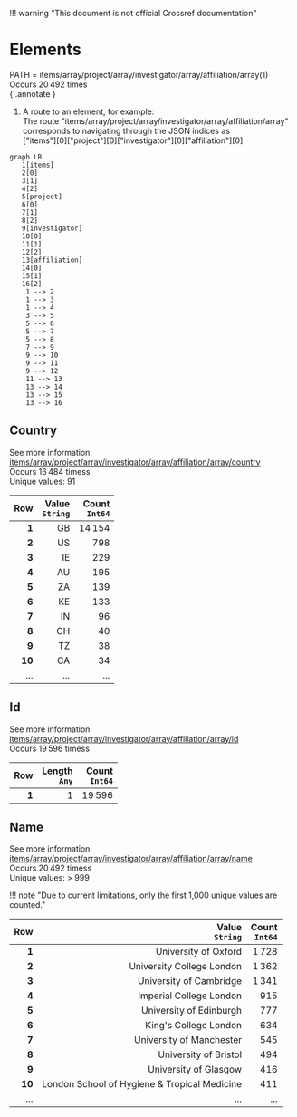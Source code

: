 !!! warning "This document is not official Crossref documentation"
# Elements
PATH = items/array/project/array/investigator/array/affiliation/array(1)  
Occurs 20 492 times  
{ .annotate }

1. A route to an element, for example:  
   The route "items/array/project/array/investigator/array/affiliation/array" corresponds to navigating through the JSON indices as  
   ["items"][0]["project"][0]["investigator"][0]["affiliation"][0]  

```mermaid
graph LR
   1[items]
   2[0]
   3[1]
   4[2]
   5[project]
   6[0]
   7[1]
   8[2]
   9[investigator]
   10[0]
   11[1]
   12[2]
   13[affiliation]
   14[0]
   15[1]
   16[2]
    1 --> 2
    1 --> 3
    1 --> 4
    3 --> 5
    5 --> 6
    5 --> 7
    5 --> 8
    7 --> 9
    9 --> 10
    9 --> 11
    9 --> 12
    11 --> 13
    13 --> 14
    13 --> 15
    13 --> 16
```


## Country
See more information: [items/array/project/array/investigator/array/affiliation/array/country](country/index.md)  
Occurs 16 484 timess  
Unique values: 91  

| **Row** | **Value**<br>`String` | **Count**<br>`Int64` |
|--------:|----------------------:|---------------------:|
| **1**   | GB                    | 14 154               |
| **2**   | US                    | 798                  |
| **3**   | IE                    | 229                  |
| **4**   | AU                    | 195                  |
| **5**   | ZA                    | 139                  |
| **6**   | KE                    | 133                  |
| **7**   | IN                    | 96                   |
| **8**   | CH                    | 40                   |
| **9**   | TZ                    | 38                   |
| **10**  | CA                    | 34                   |
| ... | ... | ... |

## Id
See more information: [items/array/project/array/investigator/array/affiliation/array/id](id/index.md)  
Occurs 19 596 timess  

| **Row** | **Length**<br>`Any` | **Count**<br>`Int64` |
|--------:|--------------------:|---------------------:|
| **1**   | 1                   | 19 596               |

## Name
See more information: [items/array/project/array/investigator/array/affiliation/array/name](name/index.md)  
Occurs 20 492 timess  
Unique values: > 999  

!!! note "Due to current limitations, only the first 1,000 unique values are counted."

| **Row** | **Value**<br>`String`                        | **Count**<br>`Int64` |
|--------:|---------------------------------------------:|---------------------:|
| **1**   | University of Oxford                         | 1 728                |
| **2**   | University College London                    | 1 362                |
| **3**   | University of Cambridge                      | 1 341                |
| **4**   | Imperial College London                      | 915                  |
| **5**   | University of Edinburgh                      | 777                  |
| **6**   | King's College London                        | 634                  |
| **7**   | University of Manchester                     | 545                  |
| **8**   | University of Bristol                        | 494                  |
| **9**   | University of Glasgow                        | 416                  |
| **10**  | London School of Hygiene & Tropical Medicine | 411                  |
| ... | ... | ... |

